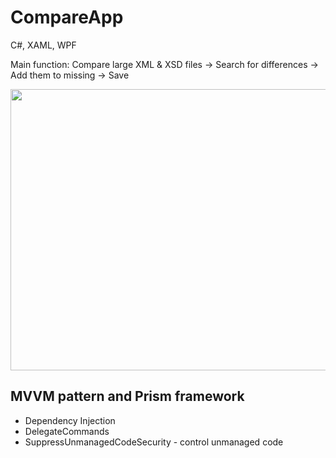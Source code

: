 # CompareApp
C#, XAML, WPF

Main function: Compare large XML & XSD files -> Search for differences -> Add them to missing -> Save

 <img src="https://image.ibb.co/gLds89/compareapp.png" width="900" height="450">

## MVVM pattern and Prism framework
- Dependency Injection
- DelegateCommands
- SuppressUnmanagedCodeSecurity - control unmanaged code


